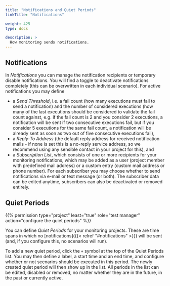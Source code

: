 ```yaml
---
title: "Notifications and Quiet Periods"
linkTitle: "Notifications"

weight: 425
type: docs

description: >
  How monitoring sends notifications.
---
```


## Notifications

In _Notifications_ you can manage the notification recipients or temporary disable notifications. You will find a toggle to deactivate notifications completely (this can be overwritten in each individual scenario). For active notifications you may define
* a _Send Threshold_, i.e. a fail count (how many executions must fail to send a notification) and the number of considered executions (how many of the last executions should be considered to validate the fail count against, e.g. if the fail count is 2 and you consider 2 executions, a notification will be sent if two consecutive executions fail, but if you consider 5 executions for the same fail count, a notification will be already sent as soon as two out of five consecutive executions fail), 
* a _Reply-To Address_ (the default reply address for received notification mails - if none is set this is a no-reply service address, so we recommend using any sensible contact in your project for this), and
* a _Subscription List_, which consists of one or more recipients for your monitoring notifications, which may be added as a user (project member with predefined mail address) or a custom entry (custom mail address or phone number). For each subscriber you may choose whether to send notifications via e-mail or text message (or both). The subscriber data can be edited anytime, subscribers can also be deactivated or removed entirely.

## Quiet Periods

{{% permission type="project" least="true" role="test manager" action="configure the quiet periods" %}}

You can define _Quiet Periods_ for your monitoring projects. These are time spans in which no [notifications]({{< relref "#notifications" >}}) will be sent (and, if you configure this, no scenarios will run). 

To add a new quiet period, click the `+` symbol at the top of the Quiet Periods list. You may then define a label, a start time and an end time, and configure whether or not scenarios should be executed in this period. The newly created quiet period will then show up in the list. All periods in the list can be edited, disabled or removed, no matter whether they are in the future, in the past or currently active. 

